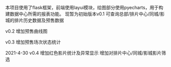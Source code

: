 本项目使用了flask框架，前端使用layui模块，绘图部分使用pyecharts，用于构建数据中心所需的报表功能。
现暂为初始版本v0.1
可查询总部/排片中心/同城/影城的排片历史数据及预售数据

v0.2
增加预售曲线图

v0.3
增加预售场次状态统计

2021-4-30 v0.4
增加红色影片统计及异常显示
增加对排片中心/同城/影城影片筛选